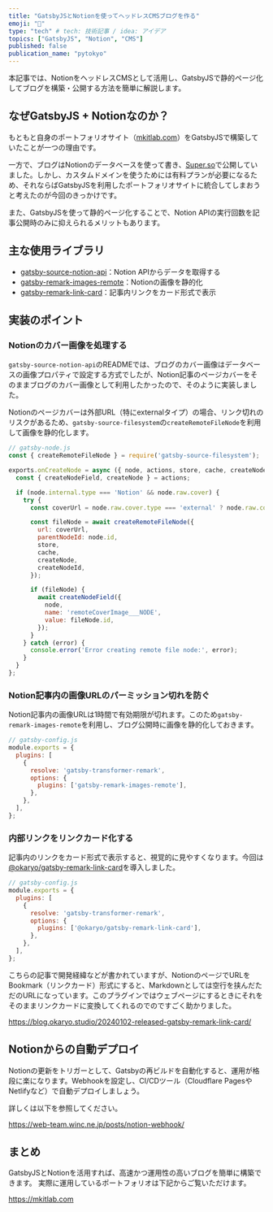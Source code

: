 ```yaml
---
title: "GatsbyJSとNotionを使ってヘッドレスCMSブログを作る"
emoji: "🦔"
type: "tech" # tech: 技術記事 / idea: アイデア
topics: ["GatsbyJS", "Notion", "CMS"]
published: false
publication_name: "pytokyo"
---
```


本記事では、NotionをヘッドレスCMSとして活用し、GatsbyJSで静的ページ化してブログを構築・公開する方法を簡単に解説します。

## なぜGatsbyJS + Notionなのか？

もともと自身のポートフォリオサイト（[mkitlab.com](https://mkitlab.com)）をGatsbyJSで構築していたことが一つの理由です。

一方で、ブログはNotionのデータベースを使って書き、[Super.so](https://super.so/)で公開していました。しかし、カスタムドメインを使うためには有料プランが必要になるため、それならばGatsbyJSを利用したポートフォリオサイトに統合してしまおうと考えたのが今回のきっかけです。

また、GatsbyJSを使って静的ページ化することで、Notion APIの実行回数を記事公開時のみに抑えられるメリットもあります。

## 主な使用ライブラリ

- [gatsby-source-notion-api](https://github.com/orlowdev/gatsby-source-notion-api)：Notion APIからデータを取得する
- [gatsby-remark-images-remote](https://github.com/icaraps/gatsby-remark-images-remote)：Notionの画像を静的化
- [gatsby-remark-link-card](https://github.com/okaryo/gatsby-remark-link-card)：記事内リンクをカード形式で表示

## 実装のポイント

### Notionのカバー画像を処理する

`gatsby-source-notion-api`のREADMEでは、ブログのカバー画像はデータベースの画像プロパティで設定する方式でしたが、Notion記事のページカバーをそのままブログのカバー画像として利用したかったので、そのように実装しました。

Notionのページカバーは外部URL（特にexternalタイプ）の場合、リンク切れのリスクがあるため、`gatsby-source-filesystem`の`createRemoteFileNode`を利用して画像を静的化します。

```javascript
// gatsby-node.js
const { createRemoteFileNode } = require('gatsby-source-filesystem');

exports.onCreateNode = async ({ node, actions, store, cache, createNodeId }) => {
  const { createNodeField, createNode } = actions;

  if (node.internal.type === 'Notion' && node.raw.cover) {
    try {
      const coverUrl = node.raw.cover.type === 'external' ? node.raw.cover.external.url : node.raw.cover.file.url;

      const fileNode = await createRemoteFileNode({
        url: coverUrl,
        parentNodeId: node.id,
        store,
        cache,
        createNode,
        createNodeId,
      });

      if (fileNode) {
        await createNodeField({
          node,
          name: 'remoteCoverImage___NODE',
          value: fileNode.id,
        });
      }
    } catch (error) {
      console.error('Error creating remote file node:', error);
    }
  }
};
```

### Notion記事内の画像URLのパーミッション切れを防ぐ

Notion記事内の画像URLは1時間で有効期限が切れます。このため`gatsby-remark-images-remote`を利用し、ブログ公開時に画像を静的化しておきます。

```javascript
// gatsby-config.js
module.exports = {
  plugins: [
    {
      resolve: 'gatsby-transformer-remark',
      options: {
        plugins: ['gatsby-remark-images-remote'],
      },
    },
  ],
};
```

### 内部リンクをリンクカード化する

記事内のリンクをカード形式で表示すると、視覚的に見やすくなります。今回は[@okaryo/gatsby-remark-link-card](https://github.com/okaryo/gatsby-remark-link-card)を導入しました。

```javascript
// gatsby-config.js
module.exports = {
  plugins: [
    {
      resolve: 'gatsby-transformer-remark',
      options: {
        plugins: ['@okaryo/gatsby-remark-link-card'],
      },
    },
  ],
};
```

こちらの記事で開発経緯などが書かれていますが、NotionのページでURLをBookmark（リンクカード）形式にすると、Markdownとしては空行を挟んだただのURLになっています。このプラグインではウェブページにするときにそれをそのままリンクカードに変換してくれるのでのですごく助かりました。

https://blog.okaryo.studio/20240102-released-gatsby-remark-link-card/

## Notionからの自動デプロイ

Notionの更新をトリガーとして、Gatsbyの再ビルドを自動化すると、運用が格段に楽になります。Webhookを設定し、CI/CDツール（Cloudflare PagesやNetlifyなど）で自動デプロイしましょう。

詳しくは以下を参照してください。

https://web-team.winc.ne.jp/posts/notion-webhook/

## まとめ

GatsbyJSとNotionを活用すれば、高速かつ運用性の高いブログを簡単に構築できます。
実際に運用しているポートフォリオは下記からご覧いただけます。

https://mkitlab.com

